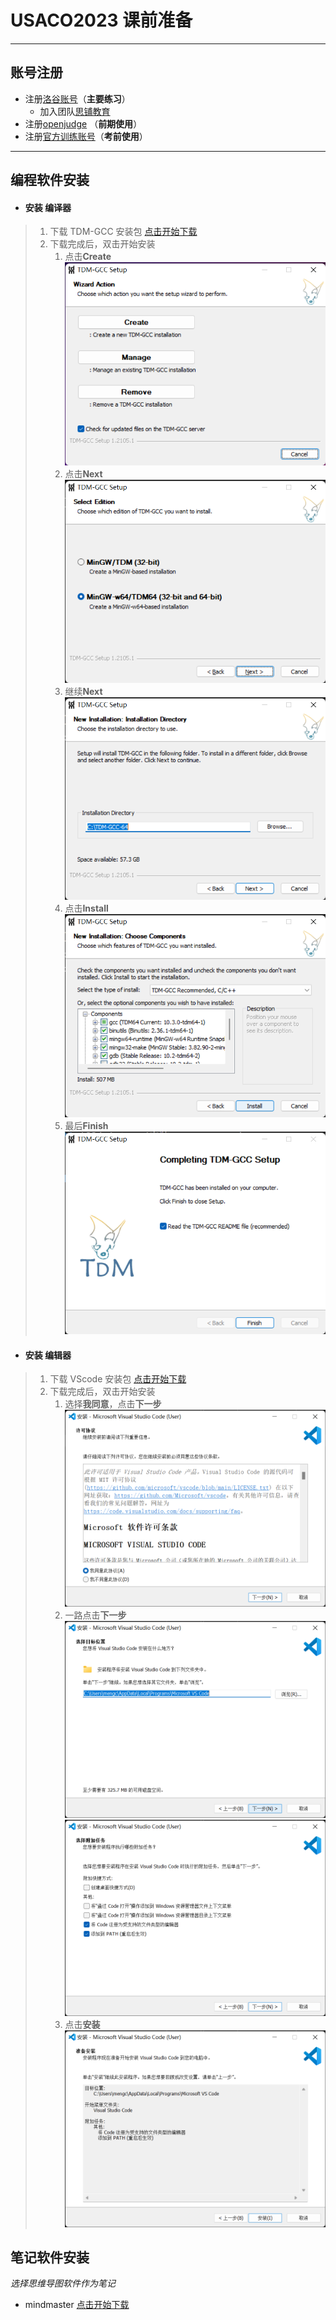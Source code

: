 # USACO2023 课前准备
---
## 账号注册
- 注册[洛谷账号](https://www.luogu.com.cn/)（**主要练习**）
   - 加入团队[思铺教育](https://www.luogu.com.cn/team/36943)
- 注册[openjudge](http://noi.openjudge.cn/) （**前期使用**）
- 注册[官方训练账号](https://train.usaco.org/)（**考前使用**）
---
## 编程软件安装
- #### 安装 **编译器**
> 1. 下载 TDM-GCC 安装包 [点击开始下载](https://lestore.lenovo.com/detail/L101412) 
> 2. 下载完成后，双击开始安装
>     1. 点击**Create** ![](picture/TDM-GCC1.png)
>     2. 点击**Next** ![](picture/TDM-GCC2.png)
>     3. 继续**Next** ![](picture/TDM-GCC3.png)
>     4. 点击**Install** ![](picture/TDM-GCC4.png)
>     5. 最后**Finish** ![](picture/TDM-GCC5.png)
>    
- #### 安装 **编辑器**
> 1. 下载 VScode 安装包 [点击开始下载](https://lestore.lenovo.com/detail/22856)
> 2. 下载完成后，双击开始安装
>     1. 选择**我同意**，点击**下一步**  
> ![](picture/vscode1.png)
>     2. 一路点击**下一步**  
> ![](picture/vscode2.png)  
> ![](picture/vscode3.png)
>     3. 点击**安装**  
> ![](picture/vscode4.png)

## 笔记软件安装
   *选择思维导图软件作为笔记*
- mindmaster [点击开始下载](https://www.edrawsoft.cn/mindmaster/)
